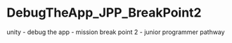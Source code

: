 # DebugTheApp_JPP_BreakPoint2
 unity - debug the app - mission break point 2 - junior programmer pathway
